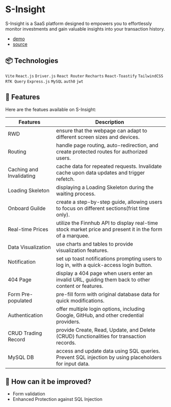 # S-Insight

S-Insight is a SaaS platform designed to empowers you to effortlessly monitor investments and gain valuable insights into your transaction history.

- [demo](https://stockinsight.vercel.app/)  
- [source](https://github.com/jerryhuangyu/StockAnalyze)  

## 📦 Technologies

`Vite` `React.js` `Driver.js` `React Router` `Recharts` `React-Toastify` `TailwindCSS` `RTK Query` `Express.js` `MySQL` `auth0` `jwt`

## 🦄 Features

Here are the featues available on S-Insight:  

| Features                 | Description                                                                                              |
| ------------------------ | -------------------------------------------------------------------------------------------------------- |
| RWD                      | ensure that the webpage can adapt to different screen sizes and devices.                                 |
| Routing                  | handle page routing, auto-redirection, and create protected routes for authorized users.                 |
| Caching and Invalidating | cache data for repeated requests. Invalidate cache upon data updates and trigger refetch.                |
| Loading Skeleton         | displaying a Loading Skeleton during the waiting process.                                                |
| Onboard Guilde           | create a step-by-step guide, allowing users to focus on different sections(frist time only).             |
| Real-time Prices         | utilize the Finnhub API to display real-time stock market price and present it in the form of a marquee. |
| Data Visualization       | use charts and tables to provide visualization features.                                                 |
| Notification             | set up toast notifications prompting users to log in, with a quick-access login button.                  |
| 404 Page                 | display a 404 page when users enter an invalid URL, guiding them back to other content or features.      |
| Form Pre-populated       | pre-fill form with original database data for quick modifications.                                       |
| Authentication           | offer multiple login options, including Google, GitHub, and other credential providers.                  |
| CRUD Trading Record      | provide Create, Read, Update, and Delete (CRUD) functionalities for transaction records.                 |
| MySQL DB                 | access and update data using SQL queries. Prevent SQL injection by using placeholders for input data.    |

## 💭 How can it be improved?

- Form validation  
- Enhanced Protection against SQL Injection  
